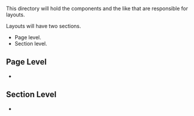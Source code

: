 This directory will hold the components and the like that are responsible for layouts.

Layouts will have two sections.
- Page level.
- Section level.

## Page Level
- 

## Section Level
- 